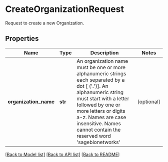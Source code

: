 # CreateOrganizationRequest

Request to create a new Organization.
## Properties
Name | Type | Description | Notes
------------ | ------------- | ------------- | -------------
**organization_name** | **str** | An organization name must be one or more alphanumeric strings each separated by a dot [ (&#39;.&#39;)]. An alphanumeric string must start with a letter followed by one or more letters or digits a-z. Names are case insensitive. Names cannot contain the reserved word &#39;sagebionetworks&#39;  | [optional] 

[[Back to Model list]](../README.md#documentation-for-models) [[Back to API list]](../README.md#documentation-for-api-endpoints) [[Back to README]](../README.md)


